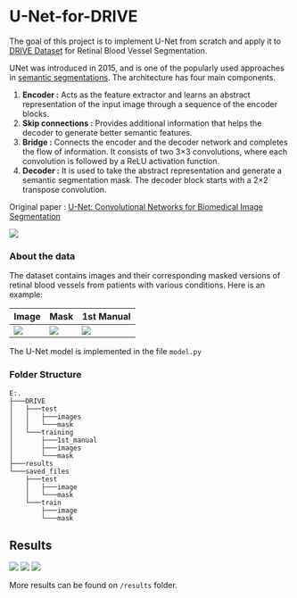 # U-Net-for-DRIVE

The goal of this project is to implement U-Net from scratch and apply it to [DRIVE Dataset](https://www.kaggle.com/datasets/andrewmvd/drive-digital-retinal-images-for-vessel-extraction) for Retinal Blood Vessel Segmentation. 

UNet was introduced in 2015, and is one of the popularly used approaches in [semantic segmentations](https://www.google.com/search?q=what+is+semantic+segmentation&sxsrf=APq-WBssmM-Xy-bnHF2CG1hPcDCx_ONyaQ%3A1649907722396&source=hp&ei=CphXYpWHFoaA-Aa18JOQAg&iflsig=AHkkrS4AAAAAYlemGvXuLKGubs2HhokOSwItoGr8WP0A&ved=0ahUKEwiVtNCd0ZL3AhUGAN4KHTX4BCIQ4dUDCAc&uact=5&oq=what+is+semantic+segmentation&gs_lcp=Cgdnd3Mtd2l6EAMyBQgAEIAEMgUIABCABDIFCAAQgAQyBQgAEIAEMgYIABAWEB4yBggAEBYQHjIGCAAQFhAeMgYIABAWEB5QAFgAYNgCaABwAHgAgAG7AYgBuwGSAQMwLjGYAQCgAQKgAQE&sclient=gws-wiz). The architecture has four main components. 

1. **Encoder :** Acts as the feature extractor and learns an abstract representation of the input image through a sequence of the encoder blocks.
2. **Skip connections :** Provides additional information that helps the decoder to generate better semantic features.
3. **Bridge :** Connects the encoder and the decoder network and completes the flow of information. It consists of two 3×3 convolutions, where each convolution is followed by a ReLU activation function.
4. **Decoder :** It is used to take the abstract representation and generate a semantic segmentation mask. The decoder block starts with a 2×2 transpose convolution.

Original paper : [U-Net: Convolutional Networks for Biomedical Image Segmentation](https://arxiv.org/abs/1505.04597)

![](https://i.imgur.com/KuBHBba.png)

### About the data
The dataset contains images and their corresponding masked versions of retinal blood vessels from patients with various conditions.
Here is an example:

| Image                                    | Mask                                 | 1st Manual                           |
| ---------------------------------------- | ------------------------------------ | ------------------------------------ |
| ![](https://i.imgur.com/VY8WIVX.png)     | ![](https://i.imgur.com/sEQrO4f.gif) | ![](https://i.imgur.com/n3Y1BiL.gif) |

The U-Net model is implemented in the file `model.py`

### Folder Structure 
```
E:.
├───DRIVE
│   ├───test
│   │   ├───images
│   │   └───mask
│   └───training
│       ├───1st_manual
│       ├───images
│       └───mask
├───results
└───saved_files
    ├───test
    │   ├───image
    │   └───mask
    └───train
        ├───image
        └───mask
```
## Results
![](https://i.imgur.com/sXylG1B.png)
![](https://i.imgur.com/XrQlhrm.png)
![](https://i.imgur.com/3XtyOJv.png)

More results can be found on `/results` folder. 

